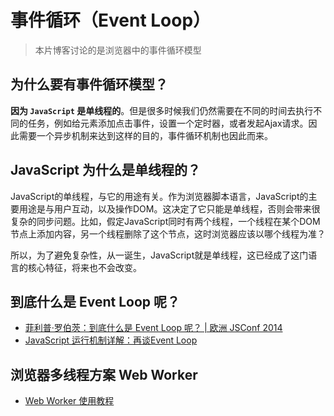 # 事件循环（Event Loop）

> 本片博客讨论的是浏览器中的事件循环模型

## 为什么要有事件循环模型？

**因为 `JavaScript` 是单线程的**。但是很多时候我们仍然需要在不同的时间去执行不同的任务，例如给元素添加点击事件，设置一个定时器，或者发起Ajax请求。因此需要一个异步机制来达到这样的目的，事件循环机制也因此而来。

## JavaScript 为什么是单线程的？

JavaScript的单线程，与它的用途有关。作为浏览器脚本语言，JavaScript的主要用途是与用户互动，以及操作DOM。这决定了它只能是单线程，否则会带来很复杂的同步问题。比如，假定JavaScript同时有两个线程，一个线程在某个DOM节点上添加内容，另一个线程删除了这个节点，这时浏览器应该以哪个线程为准？

所以，为了避免复杂性，从一诞生，JavaScript就是单线程，这已经成了这门语言的核心特征，将来也不会改变。

## 到底什么是 Event Loop 呢？

- [菲利普·罗伯茨：到底什么是 Event Loop 呢？ | 欧洲 JSConf 2014](https://www.youtube.com/watch?v=8aGhZQkoFbQ&t=8s)
- [JavaScript 运行机制详解：再谈Event Loop](http://www.ruanyifeng.com/blog/2014/10/event-loop.html)

## 浏览器多线程方案 Web Worker

- [Web Worker 使用教程](http://www.ruanyifeng.com/blog/2018/07/web-worker.html)

